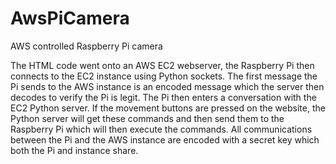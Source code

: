 # AwsPiCamera
AWS controlled Raspberry Pi camera

The HTML code went onto an AWS EC2 webserver, the Raspberry Pi then connects to the EC2 instance using Python sockets. The first message the Pi sends to the AWS instance is an encoded message which the server then decodes to verify the Pi is legit. The Pi then enters a conversation with the EC2 Python server. If the movement buttons are pressed on the website, the Python server will get these commands and then send them to the Raspberry Pi which will then execute the commands. All communications between the Pi and the AWS instance are encoded with a secret key which both the Pi and instance share.
